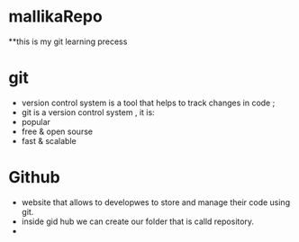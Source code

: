 # mallikaRepo
**this is my git learning precess
# git 
* version control system is a tool that helps to track changes in code ;
* git is a version control system , it is:
* popular
* free & open sourse
* fast & scalable
 # Github
 * website that allows to developwes to store and manage their code using git.
 * inside gid hub we can create our folder that is calld repository.
 *  

